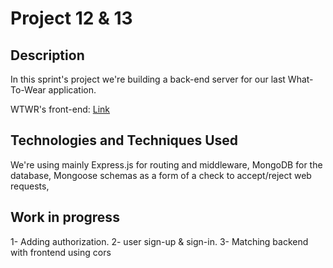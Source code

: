 # Project 12 & 13

## Description

In this sprint's project we're building a back-end server for our last What-To-Wear application.

WTWR's front-end: [Link](https://blackthorn11.github.io/se_project_react)

## Technologies and Techniques Used

We're using mainly Express.js for routing and middleware, MongoDB for the database, Mongoose schemas as a form of a check to accept/reject web requests,

## Work in progress

1- Adding authorization.
2- user sign-up & sign-in.
3- Matching backend with frontend using cors
